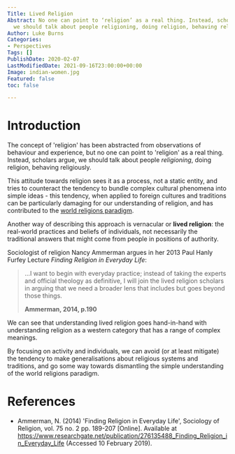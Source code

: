 ```yaml
---
Title: Lived Religion
Abstract: No one can point to ‘religion’ as a real thing. Instead, scholars argue,
  we should talk about people religioning, doing religion, behaving religiously.
Author: Luke Burns
Categories:
- Perspectives
Tags: []
PublishDate: 2020-02-07
LastModifiedDate: 2021-09-16T23:00:00+00:00
Image: indian-women.jpg
Featured: false
toc: false

---
```

# Introduction
The concept of 'religion' has been abstracted from observations of behaviour and experience, but no one can point to 'religion' as a real thing. Instead, scholars argue, we should talk about people *religioning*, doing religion, behaving religiously.

This attitude towards religion sees it as a process, not a static entity, and tries to counteract the tendency to bundle complex cultural phenomena into simple ideas - this tendency, when applied to foreign cultures and traditions can be particularly damaging for our understanding of religion, and has contributed to the [world religions paradigm](/p/world-regligions-paradigm/).

Another way of describing this approach is vernacular or **lived religion**: the real-world practices and beliefs of individuals, not necessarily the traditional answers that might come from people in positions of authority.

Sociologist of religion Nancy Ammerman argues in her 2013 Paul Hanly Furfey Lecture *Finding Religion in Everyday Life*:

>...I want to begin with everyday practice; instead of taking the experts and official theology as definitive, I will join the lived religion scholars in arguing that we need a broader lens that includes but goes beyond those things.
>
>**Ammerman, 2014, p.190**

We can see that understanding lived religion goes hand-in-hand with understanding religion as a western category that has a range of complex meanings.

By focusing on activity and individuals, we can avoid (or at least mitigate) the tendency to make generalisations about religious systems and traditions, and go some way towards dismantling the simple understanding of the world religions paradigm.

# References
* Ammerman, N. (2014) 'Finding Religion in Everyday Life', Sociology of Religion, vol. 75 no. 2 pp. 189-207 [Online]. Available at https://www.researchgate.net/publication/276135488_Finding_Religion_in_Everyday_Life (Accessed 10 February 2019).